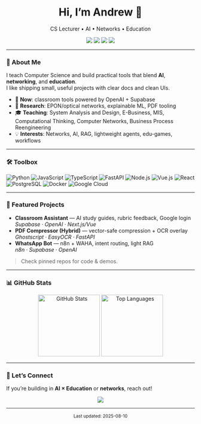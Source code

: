 <!-- Profile README -->

<h1 align="center">Hi, I’m Andrew 👋</h1>
<p align="center">
  CS Lecturer • AI • Networks • Education
</p>

<p align="center">
  <a href="https://atlverse.xyz"><img src="https://img.shields.io/badge/Website-2f60d7?style=flat&logo=google-chrome&logoColor=white" /></a>
  <a href="mailto:andrew.heriyana@unklab.ac.id"><img src="https://img.shields.io/badge/Email-FF5722?style=flat&logo=gmail&logoColor=white" /></a>
  <a href="https://www.linkedin.com/in/andrew-tanny-liem-4a463736/"><img src="https://img.shields.io/badge/LinkedIn-0A66C2?style=flat&logo=linkedin&logoColor=white" /></a>
  <a href="https://x.com/andrewliem"><img src="https://img.shields.io/badge/Twitter-1DA1F2?style=flat&logo=twitter&logoColor=white" /></a>
</p>

---

### 🚀 About Me
I teach Computer Science and build practical tools that blend **AI**, **networking**, and **education**.  
I like shipping small, useful projects with clear docs and clean UIs.

- 🔭 **Now**: classroom tools powered by OpenAI + Supabase  
- 🧪 **Research**: EPON/optical networks, explainable ML, PDF tooling  
- 🎓 **Teaching**: System Analysis and Design, E-Business, MIS, Computational Thinking, Computer Networks, Business Process Reengineering  
- 💡 **Interests**: Networks, AI, RAG, lightweight agents, edu-games, workflows

---

### 🛠 Toolbox
![Python](https://img.shields.io/badge/Python-3776AB?style=flat&logo=python&logoColor=white)
![JavaScript](https://img.shields.io/badge/JavaScript-F7DF1E?style=flat&logo=javascript&logoColor=black)
![TypeScript](https://img.shields.io/badge/TypeScript-3178C6?style=flat&logo=typescript&logoColor=white)
![FastAPI](https://img.shields.io/badge/FastAPI-009688?style=flat&logo=fastapi&logoColor=white)
![Node.js](https://img.shields.io/badge/Node.js-339933?style=flat&logo=node.js&logoColor=white)
![Vue.js](https://img.shields.io/badge/Vue.js-4FC08D?style=flat&logo=vue.js&logoColor=white)
![React](https://img.shields.io/badge/React-61DAFB?style=flat&logo=react&logoColor=black)
![PostgreSQL](https://img.shields.io/badge/PostgreSQL-4169E1?style=flat&logo=postgresql&logoColor=white)
![Docker](https://img.shields.io/badge/Docker-2496ED?style=flat&logo=docker&logoColor=white)
![Google Cloud](https://img.shields.io/badge/Google_Cloud-4285F4?style=flat&logo=google-cloud&logoColor=white)

---

### 📌 Featured Projects
- **Classroom Assistant** — AI study guides, rubric feedback, Google login  
  _Supabase · OpenAI · Next.js/Vue_
- **PDF Compressor (Hybrid)** — vector-safe compression + OCR overlay  
  _Ghostscript · EasyOCR · FastAPI_
- **WhatsApp Bot** — n8n + WAHA, intent routing, light RAG  
  _n8n · Supabase · OpenAI_

> Check pinned repos for code & demos.

---

### 📊 GitHub Stats
<p align="center">
  <img src="https://github-readme-stats.vercel.app/api?username=andrewtliem&show_icons=true&theme=tokyonight&hide_border=true" alt="GitHub Stats" height="165"/>
  <img src="https://github-readme-stats.vercel.app/api/top-langs/?username=andrewtliem&layout=compact&theme=tokyonight&hide_border=true" alt="Top Languages" height="165"/>
</p>

---

### 🤝 Let’s Connect
If you’re building in **AI × Education** or **networks**, reach out!

<p align="center">
  <a href="https://github.com/andrewtliem"><img src="https://img.shields.io/github/followers/andrewtliem?label=Follow&style=social" /></a>
</p>

---

<p align="center">
  <sub>Last updated: <!-- yyyy-mm-dd --> 2025-08-10</sub>
</p>
